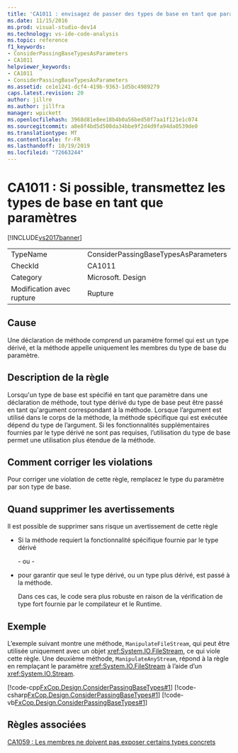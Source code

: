 ```yaml
---
title: 'CA1011 : envisagez de passer des types de base en tant que paramètres | Microsoft Docs'
ms.date: 11/15/2016
ms.prod: visual-studio-dev14
ms.technology: vs-ide-code-analysis
ms.topic: reference
f1_keywords:
- ConsiderPassingBaseTypesAsParameters
- CA1011
helpviewer_keywords:
- CA1011
- ConsiderPassingBaseTypesAsParameters
ms.assetid: ce1e1241-dcf4-419b-9363-1d5bc4989279
caps.latest.revision: 20
author: jillre
ms.author: jillfra
manager: wpickett
ms.openlocfilehash: 3968d81e8ee18b4b0a56bed50f7aa1f121e1c074
ms.sourcegitcommit: a8e8f4bd5d508da34bbe9f2d4d9fa94da0539de0
ms.translationtype: MT
ms.contentlocale: fr-FR
ms.lasthandoff: 10/19/2019
ms.locfileid: "72663244"
---
```

# <a name="ca1011-consider-passing-base-types-as-parameters"></a>CA1011 : Si possible, transmettez les types de base en tant que paramètres
[!INCLUDE[vs2017banner](../includes/vs2017banner.md)]

|||
|-|-|
|TypeName|ConsiderPassingBaseTypesAsParameters|
|CheckId|CA1011|
|Category|Microsoft. Design|
|Modification avec rupture|Rupture|

## <a name="cause"></a>Cause
 Une déclaration de méthode comprend un paramètre formel qui est un type dérivé, et la méthode appelle uniquement les membres du type de base du paramètre.

## <a name="rule-description"></a>Description de la règle
 Lorsqu'un type de base est spécifié en tant que paramètre dans une déclaration de méthode, tout type dérivé du type de base peut être passé en tant qu'argument correspondant à la méthode. Lorsque l’argument est utilisé dans le corps de la méthode, la méthode spécifique qui est exécutée dépend du type de l’argument. Si les fonctionnalités supplémentaires fournies par le type dérivé ne sont pas requises, l’utilisation du type de base permet une utilisation plus étendue de la méthode.

## <a name="how-to-fix-violations"></a>Comment corriger les violations
 Pour corriger une violation de cette règle, remplacez le type du paramètre par son type de base.

## <a name="when-to-suppress-warnings"></a>Quand supprimer les avertissements
 Il est possible de supprimer sans risque un avertissement de cette règle

- Si la méthode requiert la fonctionnalité spécifique fournie par le type dérivé

   \- ou -

- pour garantir que seul le type dérivé, ou un type plus dérivé, est passé à la méthode.

  Dans ces cas, le code sera plus robuste en raison de la vérification de type fort fournie par le compilateur et le Runtime.

## <a name="example"></a>Exemple
 L’exemple suivant montre une méthode, `ManipulateFileStream`, qui peut être utilisée uniquement avec un objet <xref:System.IO.FileStream>, ce qui viole cette règle. Une deuxième méthode, `ManipulateAnyStream`, répond à la règle en remplaçant le paramètre <xref:System.IO.FileStream> à l’aide d’un <xref:System.IO.Stream>.

 [!code-cpp[FxCop.Design.ConsiderPassingBaseTypes#1](../snippets/cpp/VS_Snippets_CodeAnalysis/FxCop.Design.ConsiderPassingBaseTypes/cpp/FxCop.Design.ConsiderPassingBaseTypes.cpp#1)]
 [!code-csharp[FxCop.Design.ConsiderPassingBaseTypes#1](../snippets/csharp/VS_Snippets_CodeAnalysis/FxCop.Design.ConsiderPassingBaseTypes/cs/FxCop.Design.ConsiderPassingBaseTypes.cs#1)]
 [!code-vb[FxCop.Design.ConsiderPassingBaseTypes#1](../snippets/visualbasic/VS_Snippets_CodeAnalysis/FxCop.Design.ConsiderPassingBaseTypes/vb/FxCop.Design.ConsiderPassingBaseTypes.vb#1)]

## <a name="related-rules"></a>Règles associées
 [CA1059 : Les membres ne doivent pas exposer certains types concrets](../code-quality/ca1059-members-should-not-expose-certain-concrete-types.md)
